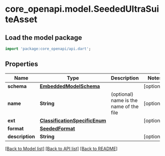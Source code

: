 # core_openapi.model.SeededUltraSuiteAsset

## Load the model package
```dart
import 'package:core_openapi/api.dart';
```

## Properties
Name | Type | Description | Notes
------------ | ------------- | ------------- | -------------
**schema** | [**EmbeddedModelSchema**](EmbeddedModelSchema.md) |  | [optional] 
**name** | **String** | (optional) name is the name of the file | [optional] 
**ext** | [**ClassificationSpecificEnum**](ClassificationSpecificEnum.md) |  | [optional] 
**format** | [**SeededFormat**](SeededFormat.md) |  | 
**description** | **String** |  | [optional] 

[[Back to Model list]](../README.md#documentation-for-models) [[Back to API list]](../README.md#documentation-for-api-endpoints) [[Back to README]](../README.md)


